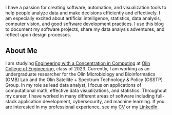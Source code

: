 I have a passion for creating software, automation, and visualization tools to help people analyze data and make decisions efficiently and effectively. I am especially excited about artificial intelligence, statistics, data analysis, computer vision, and good software development practices. I use this blog to document my software projects, share my data analysis adventures, and reflect upon design processes.

## About Me

I am studying [Engineering with a Concentration in Computing](https://olin.smartcatalogiq.com/en/2017-18/Catalog/Programs-of-Study-and-Degree-Requirements/Academic-Programs/Engineering) at [Olin College of Engineering](https://www.olin.edu/), class of 2023. Currently, I am working as an undergraduate researcher for the Olin Microbiology and Bioinformatics (OMB) Lab and the Olin Satellite + Spectrum Technology & Policy (OSSTP) Group. In my role as lead data analyst, I focus on applications of computational math, effective data visualizations, and statistics.  Throughout my career, I have worked in many different areas of software including full-stack application development, cybersecurity, and machine learning. If you are interested in my professional experience, see my [CV](/Gati_Aher_Resume.pdf) or my [LinkedIn](https://www.linkedin.com/in/gatiaher).